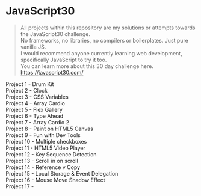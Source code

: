 # JavaScript30

>All projects within this repository are my solutions or attempts towards the JavaScript30 challenge.  
>No frameworks, no libraries, no compilers or boilerplates. Just pure vanilla JS.  
>I would recommend anyone currently learning web development, specifically JavaScript to try it too.   
>You can learn more about this 30 day challenge here. https://javascript30.com/  

Project 1 - Drum Kit  
Project 2 - Clock  
Project 3 - CSS Variables  
Project 4 - Array Cardio  
Project 5 - Flex Gallery  
Project 6 - Type Ahead  
Project 7 - Array Cardio 2  
Project 8 - Paint on HTML5 Canvas  
Project 9 - Fun with Dev Tools  
Project 10 - Multiple checkboxes  
Project 11 - HTML5 Video Player  
Project 12 - Key Sequence Detection  
Project 13 - Scroll in on scroll  
Project 14 - Reference v Copy  
Project 15 - Local Storage & Event Delegation  
Project 16 - Mouse Move Shadow Effect  
Project 17 - 
